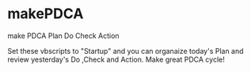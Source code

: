 # makePDCA
make PDCA
 Plan
 Do
 Check
 Action
 
Set these vbscripts to "Startup" and you can organaize today's Plan and review yesterday's Do ,Check and Action.
Make great PDCA cycle!
